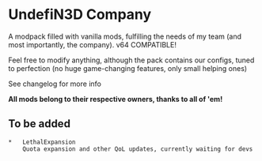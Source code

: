 # UndefiN3D Company

A modpack filled with vanilla mods, fulfilling the needs of my team (and most importantly, the company). v64 COMPATIBLE!

Feel free to modify anything, although the pack contains our configs, tuned to perfection (no huge game-changing features, only small helping ones)

See changelog for more info

**All mods belong to their respective owners, thanks to all of 'em!**

## To be added

    *   LethalExpansion  
        Quota expansion and other QoL updates, currently waiting for devs

